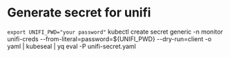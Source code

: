 # Generate secret for unifi 
```export UNIFI_PWD="your password"```
kubectl create secret generic -n monitor unifi-creds
--from-literal=password=${UNIFI_PWD} --dry-run=client -o yaml | kubeseal | yq
eval -P unifi-secret.yaml

